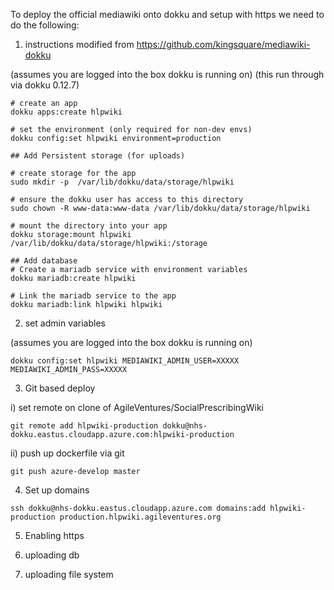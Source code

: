 To deploy the official mediawiki onto dokku and setup with https we need to do the following:

1. instructions modified from https://github.com/kingsquare/mediawiki-dokku  

(assumes you are logged into the box dokku is running on)
(this run through via dokku 0.12.7)

```
# create an app
dokku apps:create hlpwiki

# set the environment (only required for non-dev envs)
dokku config:set hlpwiki environment=production

## Add Persistent storage (for uploads)

# create storage for the app
sudo mkdir -p  /var/lib/dokku/data/storage/hlpwiki

# ensure the dokku user has access to this directory
sudo chown -R www-data:www-data /var/lib/dokku/data/storage/hlpwiki

# mount the directory into your app
dokku storage:mount hlpwiki /var/lib/dokku/data/storage/hlpwiki:/storage

## Add database
# Create a mariadb service with environment variables
dokku mariadb:create hlpwiki

# Link the mariadb service to the app
dokku mariadb:link hlpwiki hlpwiki
```

2. set admin variables

(assumes you are logged into the box dokku is running on)

```
dokku config:set hlpwiki MEDIAWIKI_ADMIN_USER=XXXXX MEDIAWIKI_ADMIN_PASS=XXXXX
```

3. Git based deploy

i) set remote on clone of AgileVentures/SocialPrescribingWiki

```
git remote add hlpwiki-production dokku@nhs-dokku.eastus.cloudapp.azure.com:hlpwiki-production
```

ii) push up dockerfile via git

```
git push azure-develop master
```

4. Set up domains

```
ssh dokku@nhs-dokku.eastus.cloudapp.azure.com domains:add hlpwiki-production production.hlpwiki.agileventures.org 
```

5. Enabling https

6. uploading db 

7. uploading file system

 



